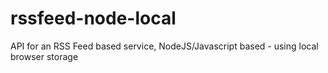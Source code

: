 rssfeed-node-local
==================

API for an RSS Feed based service, NodeJS/Javascript based - using local browser storage
